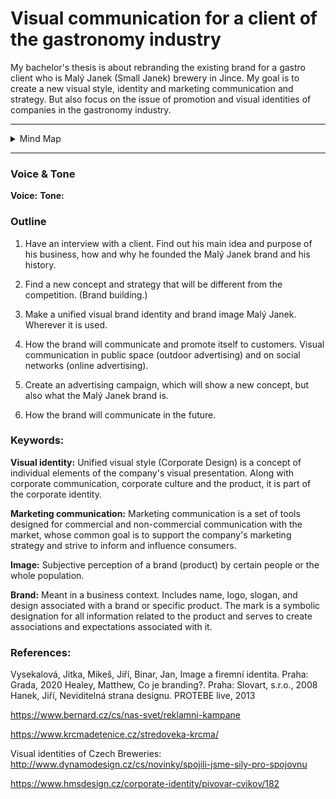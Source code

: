 # Visual communication for a client of the gastronomy industry #

My bachelor's thesis is about rebranding the existing brand for a gastro client who is Malý Janek (Small Janek) brewery in Jince. My goal is to create a new visual style, identity and marketing communication and strategy. But also focus on the issue of promotion and visual identities of companies in the gastronomy industry.

---
<details>
  <summary>Mind Map</summary>

![](/img/thesis-mind-map.jpg)
</details>

---

### Voice & Tone ###
**Voice:** 
**Tone:** 

### Outline ###
1. Have an interview with a client. Find out his main idea and purpose of his business, how and why he founded the Malý Janek brand and his history.

2. Find a new concept and strategy that will be different from the competition. (Brand building.)

3. Make a unified visual brand identity and brand image Malý Janek. Wherever it is used.

4. How the brand will communicate and promote itself to customers.
Visual communication in public space (outdoor advertising) and on social networks (online advertising).

5. Create an advertising campaign, which will show a new concept, but also what the Malý Janek brand is.

6. How the brand will communicate in the future.

### Keywords: ###

**Visual identity:** Unified visual style (Corporate Design) is a concept of individual elements of the company's visual presentation. Along with corporate communication, corporate culture and the product, it is part of the corporate identity.

**Marketing communication:** Marketing communication is a set of tools designed for commercial and non-commercial communication with the market, whose common goal is to support the company's marketing strategy and strive to inform and influence consumers.

**Image:** Subjective perception of a brand (product) by certain people or the whole population.

**Brand:** Meant in a business context. Includes name, logo, slogan, and design associated with a brand or specific product. The mark is a symbolic designation for all information related to the product and serves to create associations and expectations associated with it.

### References: ###
Vysekalová, Jitka, Mikeš, Jiří, Binar, Jan, Image a firemní identita. Praha: Grada, 2020 
Healey, Matthew, Co je branding?. Praha: Slovart, s.r.o., 2008 
Hanek, Jiří, Neviditelná strana designu. PROTEBE live, 2013 

https://www.bernard.cz/cs/nas-svet/reklamni-kampane

https://www.krcmadetenice.cz/stredoveka-krcma/

Visual identities of Czech Breweries:
http://www.dynamodesign.cz/cs/novinky/spojili-jsme-sily-pro-spojovnu

https://www.hmsdesign.cz/corporate-identity/pivovar-cvikov/182







